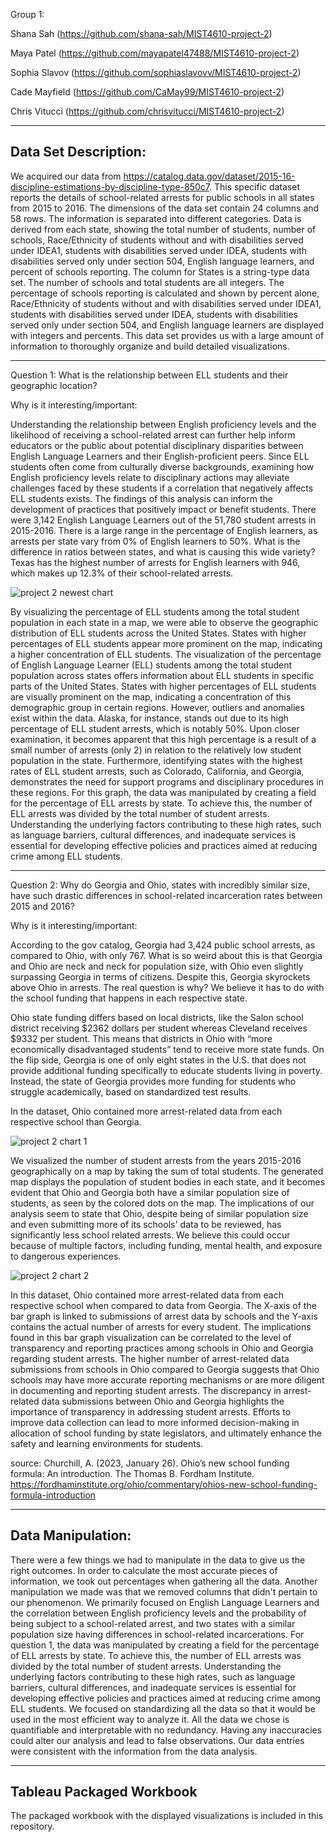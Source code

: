 Group 1:

Shana Sah (https://github.com/shana-sah/MIST4610-project-2)

Maya Patel (https://github.com/mayapatel47488/MIST4610-project-2)

Sophia Slavov (https://github.com/sophiaslavovv/MIST4610-project-2) 


Cade Mayfield (https://github.com/CaMay99/MIST4610-project-2)

Chris Vitucci (https://github.com/chrisvitucci/MIST4610-project-2) 

-----------------------------------------------------------------------------------------------------------
Data Set Description:
---------------------------

We acquired our data from https://catalog.data.gov/dataset/2015-16-discipline-estimations-by-discipline-type-850c7. This specific dataset reports the details of school-related arrests for public schools in all states from 2015 to 2016. The dimensions of the data set contain 24 columns and 58 rows. The information is separated into different categories. Data is derived from each state, showing the total number of students, number of schools, Race/Ethnicity of students without and with disabilities served under IDEA1, students  with disabilities served under IDEA, students with disabilities served only under section 504, English language learners, and percent of schools reporting. The column for States is a string-type data set. The number of schools and total students are all integers. The percentage of schools reporting is calculated and shown by percent alone, Race/Ethnicity of students without and with disabilities served under IDEA1, students with disabilities served under IDEA, students with disabilities served only under section 504, and English language learners are displayed with integers and percents. This data set provides us with a large amount of information to thoroughly organize and build detailed visualizations.

-----------------------------------------------------------------------------------------------------------

Question 1: What is the relationship between ELL students and their geographic location?


Why is it interesting/important: 

Understanding the relationship between English proficiency levels and the likelihood of receiving a school-related arrest can further help inform educators or the public about potential disciplinary disparities between English Language Learners and their English-proficient peers. Since ELL students often come from culturally diverse backgrounds, examining how English proficiency levels relate to disciplinary actions may alleviate challenges faced by these students if a correlation that negatively affects ELL students exists. The findings of this analysis can inform the development of practices that positively impact or benefit students.
There were 3,142 English Language Learners out of the 51,780 student arrests in 2015-2016. There is a large range in the percentage of English learners, as arrests per state vary from 0% of English learners to 50%. What is the difference in ratios between states, and what is causing this wide variety? Texas has the highest number of arrests for English learners with 946, which makes up 12.3% of their school-related arrests.

![project 2 newest chart](https://github.com/mayapatel47488/MIST4610-project-2/assets/166044940/d6760a8f-4817-4696-a520-1139cbd6ec60)



By visualizing the percentage of ELL students among the total student population in each state in a map, we were able to observe the geographic distribution of ELL students across the United States. States with higher percentages of ELL students appear more prominent on the map, indicating a higher concentration of ELL students.
The visualization of the percentage of English Language Learner (ELL) students among the total student population across states offers information about ELL students in specific parts of the United States. States with higher percentages of ELL students are visually prominent on the map, indicating a concentration of this demographic group in certain regions. However, outliers and anomalies exist within the data. Alaska, for instance, stands out due to its high percentage of ELL student arrests, which is notably 50%. Upon closer examination, it becomes apparent that this high percentage is a result of a small number of arrests (only 2) in relation to the relatively low student population in the state. Furthermore, identifying states with the highest rates of ELL student arrests, such as Colorado, California, and Georgia, demonstrates the need for support programs and disciplinary procedures in these regions. For this graph, the data was manipulated by creating a field for the percentage of ELL arrests by state. To achieve this, the number of ELL arrests was divided by the total number of student arrests.  Understanding the underlying factors contributing to these high rates, such as language barriers, cultural differences, and inadequate services is essential for developing effective policies and practices aimed at reducing crime among ELL students.

-----------------------------------------------------------------------------------------------------------

Question 2: Why do Georgia and Ohio, states with incredibly similar size, have such drastic differences in school-related incarceration rates  between 2015 and 2016?

Why is it interesting/important: 

According to the gov catalog, Georgia had 3,424 public school arrests, as compared to Ohio, with only 767. What is so weird about this is that Georgia and Ohio are neck and neck for population size, with Ohio even slightly surpassing Georgia in terms of citizens. Despite this, Georgia skyrockets above Ohio in arrests. The real question is why? We believe it has to do with the school funding that happens in each respective state.

Ohio state funding differs based on local districts, like the Salon school district receiving $2362 dollars per student whereas Cleveland receives $9332 per student. This means that districts in Ohio with “more economically disadvantaged students” tend to receive more state funds.  On the flip side, Georgia is one of only eight states in the U.S. that does not provide additional funding specifically to educate students living in poverty. Instead, the state of Georgia provides more funding for students who struggle academically, based on standardized test results. 

In the dataset, Ohio contained more arrest-related data from each respective school than Georgia. 

![project 2 chart 1](https://github.com/mayapatel47488/MIST4610-project-2/assets/166044940/6e984a9f-4bbc-4506-b3b9-4e3f2a8a0387)

We visualized the number of student arrests from the years 2015-2016 geographically on a map by taking the sum of total students. The generated map displays the population of student bodies in each state, and it becomes evident that Ohio and Georgia both have a similar population size of students, as seen by the colored dots on the map. The implications of our analysis seem to state that Ohio, despite being of similar population size and even submitting more of its schools' data to be reviewed, has significantly less school related arrests. We believe this could occur because of multiple factors, including funding, mental health, and exposure to dangerous experiences.


![project 2 chart 2](https://github.com/mayapatel47488/MIST4610-project-2/assets/166044940/d53b549c-8847-40a7-8b10-49d2e4341c39)

In this dataset, Ohio contained more arrest-related data from each respective school when compared to data from Georgia. The X-axis of the bar graph is linked to submissions of arrest data by schools and the Y-axis contains the actual number of arrests for every student. The implications found in this bar graph visualization can be correlated to the level of transparency and reporting practices among schools in Ohio and Georgia regarding student arrests. The higher number of arrest-related data submissions from schools in Ohio compared to Georgia suggests that Ohio schools may have more accurate reporting mechanisms or are more diligent in documenting and reporting student arrests. The discrepancy in arrest-related data submissions between Ohio and Georgia highlights the importance of transparency in addressing student arrests. Efforts to improve data collection can lead to more informed decision-making in allocation of school funding by state legislators, and ultimately enhance the safety and learning environments for students.

source:
Churchill, A. (2023, January 26). Ohio’s new school funding formula: An introduction. The Thomas B. Fordham Institute. https://fordhaminstitute.org/ohio/commentary/ohios-new-school-funding-formula-introduction


-----------------------------------------------------------------------------------------------------------
Data Manipulation:
-------------------
There were a few things we had to manipulate in the data to give us the right outcomes. In order to calculate the most accurate pieces of information, we took out percentages when gathering all the data. Another manipulation we made was that we removed columns that didn't pertain to our phenomenon. We primarily focused on English Language Learners and the correlation between English proficiency levels and the probability of being subject to a school-related arrest, and two states with a similar population size having differences in school-related incarcerations. For question 1, the data was manipulated by creating a field for the percentage of ELL arrests by state. To achieve this, the number of ELL arrests was divided by the total number of student arrests. Understanding the underlying factors contributing to these high rates, such as language barriers, cultural differences, and inadequate services is essential for developing effective policies and practices aimed at reducing crime among ELL students. We focused on standardizing all the data so that it would be used in the most efficient way to analyze it. All the data we chose is quantifiable and interpretable with no redundancy. Having any inaccuracies could alter our analysis and lead to false observations. Our data entries were consistent with the information from the data analysis.


-----------------------------------------------------------------------------------------------------------
Tableau Packaged Workbook
--------------------------

The packaged workbook with the displayed visualizations is included in this repository.









